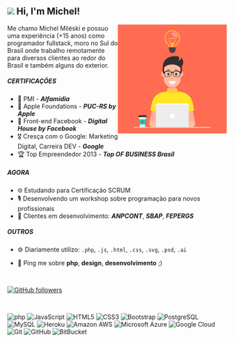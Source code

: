 ## <img src="https://raw.githubusercontent.com/aemmadi/aemmadi/master/wave.gif" width="30px"> Hi, I'm Michel!

<div>
    <img width="250" align='right' src="https://github.com/eusouomichel/eusouomichel/blob/main/programmer-hapy.png?raw=true" >


Me chamo Michel Miléski e possuo uma experiência (+15 anos) como programador fullstack, moro no Sul do Brasil onde trabalho remotamente para diversos clientes ao redor do Brasil e também alguns do exterior.

##### CERTIFICAÇÕES

- 🏅 PMI - ***Alfamidia***
- 📱 Apple Foundations - ***PUC-RS by Apple***
- 📘 Front-end Facebook - ***Digital House by Facebook***
- 🎖 Cresça com o Google: Marketing Digital, Carreira DEV - ***Google***
- 🏆 Top Empreendedor 2013 - ***Top OF BUSINESS Brasil***

##### AGORA

- 🌐  Estudando para Certificação SCRUM
- 🎙  Desenvolvendo um workshop sobre programação para novos profissionais
- 🏢  Clientes em desenvolvimento: ***ANPCONT***, ***SBAP***, ***FEPERGS***

##### OUTROS

- ⚙️  Diariamente utilizo: `.php`, `.js`, `.html`, `.css`, `.svg`, `.psd`, `.ai`
- 💬  Ping me sobre **php**, **design**, **desenvolvimento** ;)

  </div> 
  
<br />

[![GitHub followers](https://img.shields.io/github/followers/eusouomichel?label=Follow&style=social)](https://github.com/eusouomichel/?tab=follow)

<br />
  
![php](https://img.shields.io/badge/-PHP-black?style=flat-square&logo=php) ![JavaScript](https://img.shields.io/badge/-JavaScript-black?style=flat-square&logo=javascript) ![HTML5](https://img.shields.io/badge/-HTML5-E34F26?style=flat-square&logo=html5&logoColor=white) ![CSS3](https://img.shields.io/badge/-CSS3-1572B6?style=flat-square&logo=css3) ![Bootstrap](https://img.shields.io/badge/-Bootstrap-563D7C?style=flat-square&logo=bootstrap)
![PostgreSQL](https://img.shields.io/badge/-PostgreSQL-336791?style=flat-square&logo=postgresql) ![MySQL](https://img.shields.io/badge/-MySQL-black?style=flat-square&logo=mysql)
![Heroku](https://img.shields.io/badge/-Heroku-430098?style=flat-square&logo=heroku) ![Amazon AWS](https://img.shields.io/badge/Amazon%20AWS-232F3E?style=flat-square&logo=amazon-aws) ![Microsoft Azure](https://img.shields.io/badge/Microsoft%20Azure-232F7E?style=flat-square&logo=microsoft-azure) ![Google Cloud](https://img.shields.io/badge/Google%20Cloud-black?style=flat-square&logo=google-cloud)
![Git](https://img.shields.io/badge/-Git-black?style=flat-square&logo=git) ![GitHub](https://img.shields.io/badge/-GitHub-181717?style=flat-square&logo=github) ![BitBucket](https://img.shields.io/badge/-BitBucket-darkblue?style=flat-square&logo=bitbucket)

